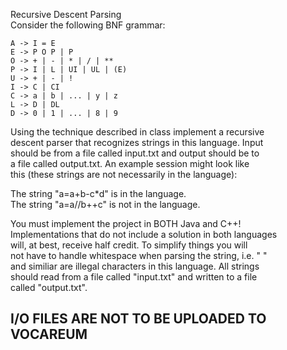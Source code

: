 Recursive Descent Parsing\
Consider the following BNF grammar:

```
A -> I = E
E -> P O P | P
O -> + | - | * | / | **
P -> I | L | UI | UL | (E)
U -> + | - | !
I -> C | CI
C -> a | b | ... | y | z
L -> D | DL
D -> 0 | 1 | ... | 8 | 9
```
        
Using the technique described in class implement a recursive\
descent parser that recognizes strings in this language. Input\
should be from a file called input.txt and output should be to\
a file called output.txt. An example session might look like\
this (these strings are not necessarily in the language):

The string "a=a+b-c*d" is in the language.\
The string "a=a//b++c" is not in the language.
        
You must implement the project in BOTH Java and C++!\
Implementations that do not include a solution in both languages\
will, at best, receive half credit. To simplify things you will\
not have to handle whitespace when parsing the string, i.e. " "\
and similiar are illegal characters in this language. All strings\
should read from a file called "input.txt" and written to a file\
called "output.txt".

## I/O FILES ARE NOT TO BE UPLOADED TO VOCAREUM